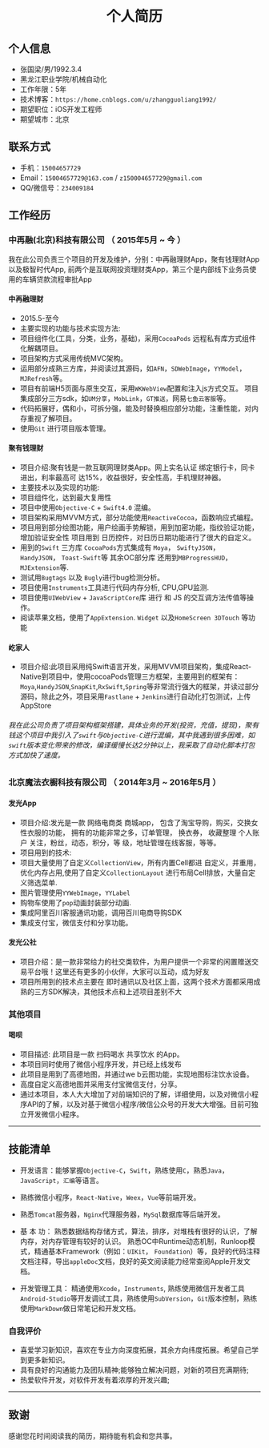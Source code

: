 # <center>个人简历</center>


## 个人信息

 - 张国梁/男/1992.3.4 
 - 黑龙江职业学院/机械自动化
 - 工作年限：5年
 - 技术博客：```https://home.cnblogs.com/u/zhangguoliang1992/```
 - 期望职位：iOS开发工程师
 - 期望城市：北京


## 联系方式

- 手机：```15004657729 ```
- Email：```15004657729@163.com``` / ```z150004657729@gmail.com```
- QQ/微信号：```234009184```

## 工作经历


### 中再融(北京)科技有限公司 （ 2015年5月 ~ 今 ）

我在此公司负责三个项目的开发及维护，分别：中再融理财App，聚有钱理财App 以及极智时代App, 前两个是互联网投资理财类App，第三个是内部线下业务员使用的车辆贷款流程审批App


#### 中再融理财
- 2015.5-至今
- 主要实现的功能与技术实现方法:
- 项目组件化(工具，分类，业务，基础)，采用```CocoaPods``` 远程私有库方式组件化解耦项目。
- 项目架构方式采用传统MVC架构。
- 运用部分成熟三方库，并阅读过其源码，如```AFN```，```SDWebImage```，```YYModel```，```MJRefresh```等。
- 项目有前端H5页面与原生交互，采用```WKWebView```配置和注入js方式交互。 项目集成部分三方sdk，如```UM分享```，```MobLink```，```GT推送```，网易```七鱼云客服```等。
- 代码拓展好，偶和小，可拆分强，能及时替换相应部分功能，注重性能，对内存重视了解项目。
- 使用```Git``` 进行项目版本管理。


#### 聚有钱理财

- 项目介绍:聚有钱是一款互联网理财类App。网上实名认证 绑定银行卡，同卡进出，利率最高可 达15%，收益很好，安全性高，手机理财神器。
- 主要技术以及实现的功能:
- 项目组件化，达到最大复用性
- 项目中使用```Objective-C``` + ```Swift4.0``` 混编。
- 项目架构采用MVVM方式，部分功能使用```ReactiveCocoa```，函数响应式编程。 
- 项目用到部分绘图功能，用户绘画手势解锁，用到加密功能，指纹验证功能，增加验证安全性 项目用到 日历控件，对日历日期功能进行了很大的自定义。
- 用到的```Swift``` 三方库 ```CocoaPods```方式集成有 ```Moya```， ```SwiftyJSON```， ```HandyJSON```， ```Toast-Swift```等 其余OC部分库 还用到```MBProgressHUD```， ```MJExtension```等.
- 测试用```Bugtags``` 以及 ```Bugly```进行bug检测分析。
- 项目使用```Instruments```工具进行代码内存分析, CPU,GPU监测.
- 项目使用```UIWebView``` + ```JavaScriptCore```库 进行 和 JS 的交互调方法传值等操作。
- 阅读苹果文档，使用了```AppExtension```. ```Widget``` 以及```HomeScreen 3DTouch``` 等功能

#### 屹家人
- 项目介绍:此项目采用纯Swift语言开发，采用MVVM项目架构，集成React-Native到项目中，使用cocoaPods管理三方框架，主要用到的框架有：```Moya```,```HandyJSON```,```SnapKit```,```RxSwift```,```Spring```等非常流行强大的框架，并读过部分源码，除此之外，项目采用```Fastlane``` + ```Jenkins```进行自动化打包测试，上传AppStore

###### 我在此公司负责了项目架构框架搭建，具体业务的开发(投资，充值，提现)，聚有钱这个项目中我引入了```swift```与```Objective-C```进行混编，其中我遇到很多困难，如```swift```版本变化带来的修改，编译缓慢长达2分钟以上，我采取了自动化脚本打包方式加快了速度。

 
### 北京魔法衣橱科技有限公司 （ 2014年3月 ~ 2016年5月 ）

#### 发光App
- 项目介绍:发光是一款 网络电商类 商城app， 包含了淘宝导购，购买，交换女性衣服的功能， 拥有的功能非常之多，订单管理， 换衣券， 收藏整理 个人账户 关注，粉丝，动态，积分，等 级，地址管理在线客服，等等。
- 项目用到的技术:
- 项目大量使用了自定义```CollectionView```，所有内置Cell都进
自定义，并重用，优化内存占用,使用了自定义```CollectionLayout```
进行布局Cell排放，大量自定义筛选菜单.
- 图片管理使用```YYWebImage```，```YYLabel```
- 购物车使用了```pop```动画封装部分动画.
- 集成阿里百川客服通讯功能，调用百川电商导购SDK
- 集成支付宝，微信支付和分享功能。
 
#### 发光公社
- 项目介绍：是一款非常给力的社交类软件，为用户提供一个非常的闲置赠送交易平台哦！这里还有更多的小伙伴，大家可以互动，成为好友
- 项目所用到的技术点主要在 即时通讯以及社区上面，这两个技术方面都采用成熟的三方SDK解决，其他技术点和上述项目差别不大


### 其他项目
#### 喝呗
- 项目描述: 此项目是一款 扫码喝水 共享饮水 的App。
- 本项目同时使用了微信小程序开发，并已经上线发布
- 此项目是用到了高德地图，并通过we b云图功能，实现地图标注饮水设备。
- 高度自定义高德地图并采用支付宝微信支付，分享。
- 通过本项目，本人大大增加了对前端知识的了解，详细使用，以及对微信小程序API的了解，以及对基于微信小程序/微信公众号的开发大大增强。目前可独立开发微信小程序。

---

## 技能清单

- 开发语言：能够掌握```Objective-C```，```Swift```，熟练使用```C```，熟悉```Java```，```JavaScript```，```汇编```等语言。

- 熟练微信小程序，```React-Native```，```Weex```，```Vue```等前端开发。	
- 熟悉```Tomcat```服务器，```Nginx```代理服务器，```MySql```数据库等后端开发。

- 基 本 功： 熟悉数据结构存储方式，算法，排序，对堆栈有很好的认识，了解内存，对内存管理有较好的认识。
熟悉OC中Runtime动态机制，Runloop模式，精通基本Framework（例如：```UIKit```， ```Foundation```）等，良好的代码注释文档注释，导出```appleDoc```文档，良好的英文阅读能力经常查阅Apple开发文档。

- 开发管理工具： 精通使用```Xcode```，```Instruments```, 熟练使用微信开发者工具 ```Android-Studio```等开发调试工具，熟练使用```SubVersion```，```Git```版本控制，熟练使用```MarkDown```做日常笔记和开发文档。


### 自我评价
- 喜爱学习新知识，喜欢在专业方向深度拓展，其余方向纬度拓展。希望自己学到更多新知识。
- 具有良好的沟通能力及团队精神;能够独立解决问题，对新的项目充满期待;
- 热爱软件开发，对软件开发有着浓厚的开发兴趣;

---
## 致谢
感谢您花时间阅读我的简历，期待能有机会和您共事。
